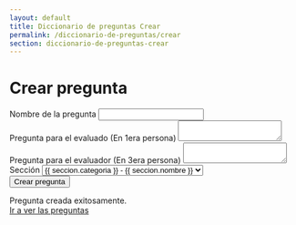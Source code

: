 ```yaml
---
layout: default
title: Diccionario de preguntas Crear
permalink: /diccionario-de-preguntas/crear
section: diccionario-de-preguntas-crear
---
```


<div class="container mt-5">
  <h1 class="mb-4">Crear pregunta</h1>
  <form id="pregunta-form">
    <div class="mb-3">
      <label for="nombre" class="form-label">Nombre de la pregunta</label>
      <input type="text" class="form-control" id="nombre" name="nombre" required>
    </div>
    <div class="mb-3">
      <label for="evaluado" class="form-label">Pregunta para el evaluado (En 1era persona)</label>
      <textarea class="form-control" id="evaluado" name="evaluado" required></textarea>
    </div>
    <div class="mb-3">
      <label for="evaluador" class="form-label">Pregunta para el evaluador (En 3era persona)</label>
      <textarea class="form-control" id="evaluador" name="evaluador" required></textarea>
    </div>
    <div class="mb-3">
      <label for="seccion" class="form-label">Sección</label>
      <select class="form-select" id="seccion" name="seccion" required>
        {% for seccion in site.data.secciones %}
          <option value="{{ seccion.nombre }}">{{ seccion.categoria }} - {{ seccion.nombre }}</option>
        {% endfor %}
      </select>
    </div>
    <button type="submit" class="btn btn-primary">Crear pregunta</button>
  </form>
  <div id="success-message" class="mt-3 d-none">
    <div class="alert alert-success" role="alert">
      Pregunta creada exitosamente.
    </div>
    <a href="/diccionario-de-preguntas/editar" class="btn btn-primary">Ir a ver las preguntas</a>
  </div>
</div>
